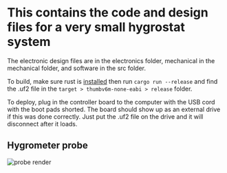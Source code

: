 # This contains the code and design files for a very small hygrostat system

The electronic design files are in the electronics folder, mechanical in the
mechanical folder, and software in the src folder.

To build, make sure rust is [installed](https://www.rust-lang.org/tools/install)
then run ```cargo run --release``` and find the .uf2 file in the
```target > thumbv6m-none-eabi > release``` folder.

To deploy, plug in the controller board to the computer with the USB cord with
the boot pads shorted. The board should show up as an external drive if this was
done correctly. Just put the .uf2 file on the drive and it will disconnect after
it loads.

## Hygrometer probe
![probe render](https://raw.githubusercontent.com/red2fred2/hygrostat/master/electronics/hygrometer-probe/render.png)